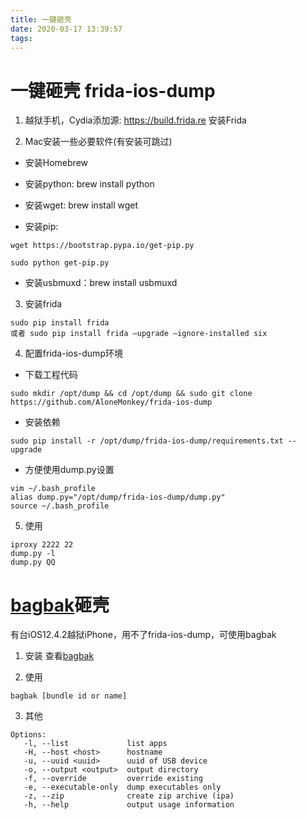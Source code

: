 ```yaml
---
title: 一键砸壳
date: 2020-03-17 13:39:57
tags:
---
```

# 一键砸壳 frida-ios-dump

1. 越狱手机，Cydia添加源: https://build.frida.re 安装Frida

2. Mac安装一些必要软件(有安装可跳过) 

- 安装Homebrew

- 安装python: brew install python

- 安装wget: brew install wget

- 安装pip:
```
wget https://bootstrap.pypa.io/get-pip.py

sudo python get-pip.py
```
- 安装usbmuxd：brew install usbmuxd

3. 安装frida
```
sudo pip install frida
或者 sudo pip install frida –upgrade –ignore-installed six
```
4. 配置frida-ios-dump环境

- 下载工程代码
```
sudo mkdir /opt/dump && cd /opt/dump && sudo git clone https://github.com/AloneMonkey/frida-ios-dump
```
- 安装依赖
```
sudo pip install -r /opt/dump/frida-ios-dump/requirements.txt --upgrade
```
- 方便使用dump.py设置
```
vim ~/.bash_profile
alias dump.py="/opt/dump/frida-ios-dump/dump.py"
source ~/.bash_profile
```

5. 使用
```
iproxy 2222 22
dump.py -l
dump.py QQ
```

# [bagbak](https://github.com/ChiChou/bagbak "bagbak")砸壳

有台iOS12.4.2越狱iPhone，用不了frida-ios-dump，可使用bagbak

1. 安装 查看[bagbak](https://github.com/ChiChou/bagbak "bagbak")

2. 使用
```
bagbak [bundle id or name]
```
3. 其他
```
Options:
   -l, --list             list apps
   -H, --host <host>      hostname
   -u, --uuid <uuid>      uuid of USB device
   -o, --output <output>  output directory
   -f, --override         override existing
   -e, --executable-only  dump executables only
   -z, --zip              create zip archive (ipa)
   -h, --help             output usage information
 ```



